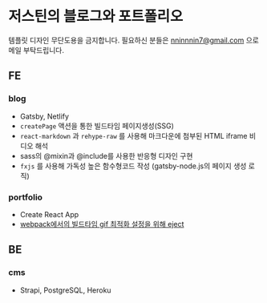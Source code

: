# 저스틴의 블로그와 포트폴리오

템플릿 디자인 무단도용을 금지합니다. 필요하신 분들은 nninnnin7@gmail.com 으로 메일 부탁드립니다.

## FE
### blog
  - Gatsby, Netlify
  - `createPage` 액션을 통한 빌드타임 페이지생성(SSG)
  - `react-markdown` 과 `rehype-raw` 를 사용해 마크다운에 첨부된 HTML iframe 비디오 해석
  - sass의 @mixin과 @include를 사용한 반응형 디자인 구현
  - `fxjs` 를 사용해 가독성 높은 함수형코드 작성 (gatsby-node.js의 페이지 생성 로직)

### portfolio
  - Create React App
  - [webpack에서의 빌드타임 gif 최적화 설정을 위해 eject](https://github.com/nninnnin/justindglee.com/commit/a7fd8710bcde80ea603dffc846a8cce7e17ea09e)
  
## BE
### cms
  - Strapi, PostgreSQL, Heroku
